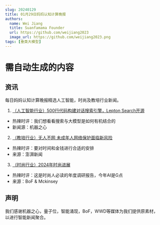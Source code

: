 ```yaml
---
slug: 20240129
title: 01月29日妈妈认知计算晚报
authors:
  name: Wei Jiang
  title: Suanfamama Founder
  url: https://github.com/weijiang2023
  image_url: https://github.com/weijiang2023.png
tags: [垂类大模型]
---
```


# 需自动生成的内容
## 资讯
每日妈妈认知计算晚报精选人工智能，时尚及教培行业新闻。

1. [（人工智能行业）500行代码构建对话搜索引擎，Lepton Search开源](https://mp.weixin.qq.com/s/O7-gv2g4I9XSGiMeivbUFA)
* 热辣时评：我们想看看搜索与大模型是如何有机结合的
* 新闻源：机器之心

2. [（教培行业）无人不网 未成年人网络保护面临新风险](https://edu.sina.com.cn/zxx/2024-01-29/doc-inafeuwi7855531.shtml)
* 热辣时评：要对时间和金钱进行合适的安排
* 来源：澎湃新闻

3. [（时尚行业）2024年时尚进展](https://www.mckinsey.com/industries/retail/our-insights/state-of-fashion)
* 热辣时评：这是时尚人必读的年度调研报告，今年AI是G点
* 来源：BoF & Mckinsey

## 声明

我们感谢机器之心，量子位，智能涌现，BoF，WWD等媒体为我们提供原素材，以进行智能新闻聚合。